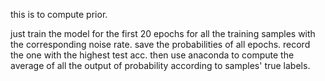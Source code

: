 this is to compute prior.

just train the model for the first 20 epochs for all the training samples with the corresponding noise rate.
save the probabilities of all epochs. 
record the one with the highest test acc.
then use anaconda to compute the average of all the output of probability according to samples' true labels.
